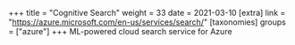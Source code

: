 +++
title = "Cognitive Search"
weight = 33
date = 2021-03-10
[extra]
link = "https://azure.microsoft.com/en-us/services/search/"
[taxonomies]
groups = ["azure"]
+++
ML-powered cloud search service for Azure

